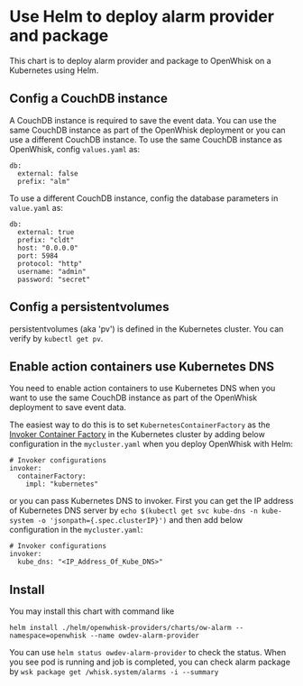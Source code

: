 <!--
#
# Licensed to the Apache Software Foundation (ASF) under one or more
# contributor license agreements.  See the NOTICE file distributed with
# this work for additional information regarding copyright ownership.
# The ASF licenses this file to You under the Apache License, Version 2.0
# (the "License"); you may not use this file except in compliance with
# the License.  You may obtain a copy of the License at
#
#     http://www.apache.org/licenses/LICENSE-2.0
#
# Unless required by applicable law or agreed to in writing, software
# distributed under the License is distributed on an "AS IS" BASIS,
# WITHOUT WARRANTIES OR CONDITIONS OF ANY KIND, either express or implied.
# See the License for the specific language governing permissions and
# limitations under the License.
#
-->

# Use Helm to deploy alarm provider and package

This chart is to deploy alarm provider and package to OpenWhisk on a Kubernetes using Helm.

## Config a CouchDB instance

A CouchDB instance is required to save the event data. You can use the same CouchDB instance as part of the OpenWhisk deployment or you can use a different CouchDB instance. To use the same CouchDB instance as OpenWhisk, config `values.yaml` as:
```
db:
  external: false
  prefix: "alm"
```
To use a different CouchDB instance, config the database parameters in `value.yaml` as:
```
db:
  external: true
  prefix: "cldt"
  host: "0.0.0.0"
  port: 5984
  protocol: "http"
  username: "admin"
  password: "secret"
```

## Config a persistentvolumes
persistentvolumes (aka 'pv') is defined in the Kubernetes cluster. You can verify by `kubectl get pv`.

## Enable action containers use Kubernetes DNS
You need to enable action containers to use Kubernetes DNS when you want to use the same CouchDB instance as part of the OpenWhisk deployment to save event data.

The easiest way to do this is to set `KubernetesContainerFactory` as the [Invoker Container Factory](https://github.com/apache/incubator-openwhisk-deploy-kube/blob/master/docs/configurationChoices.md#invoker-container-factory) in the Kubernetes cluster by adding below configuration in the `mycluster.yaml` when you deploy OpenWhisk with Helm:
```
# Invoker configurations
invoker:
  containerFactory:
    impl: "kubernetes"
```
or you can pass Kubernetes DNS to invoker. First you can get the IP address of Kubernetes DNS server by `echo $(kubectl get svc kube-dns -n kube-system -o 'jsonpath={.spec.clusterIP}')` and then add below configuration in the `mycluster.yaml`:
```
# Invoker configurations
invoker:
  kube_dns: "<IP_Address_Of_Kube_DNS>"
```

## Install

You may install this chart with command like
```
helm install ./helm/openwhisk-providers/charts/ow-alarm --namespace=openwhisk --name owdev-alarm-provider
```

You can use `helm status owdev-alarm-provider` to check the status. When you see pod is running and job is completed, you can check alarm package by `wsk package get /whisk.system/alarms -i --summary`
